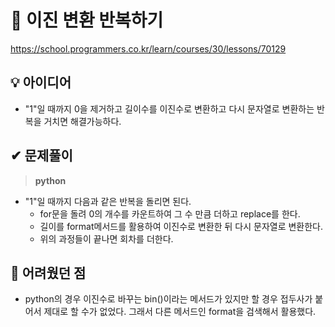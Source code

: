 # 🔎 이진 변환 반복하기

https://school.programmers.co.kr/learn/courses/30/lessons/70129

## 💡 아이디어

- "1"일 때까지 0을 제거하고 길이수를 이진수로 변환하고 다시 문자열로 변환하는 반복을 거치면 해결가능하다.

## ✔ 문제풀이

> **python**

- "1"일 때까지 다음과 같은 반복을 돌리면 된다.
  - for문을 돌려 0의 개수를 카운트하여 그 수 만큼 더하고 replace를 한다.
  - 길이를 format메서드를 활용하여 이진수로 변환한 뒤 다시 문자열로 변환한다.
  - 위의 과정들이 끝나면 회차를 더한다.

## 🤕 어려웠던 점

- python의 경우 이진수로 바꾸는 bin()이라는 메서드가 있지만 할 경우 접두사가 붙어서 제대로 할 수가 없었다. 그래서 다른 메서드인 format을 검색해서 활용했다.
